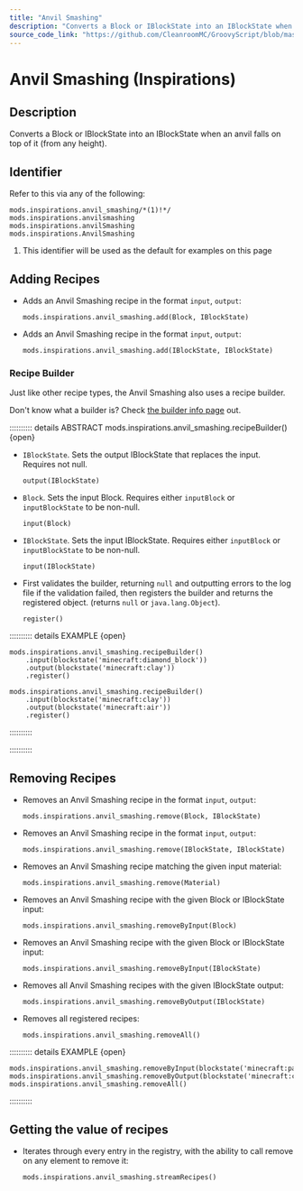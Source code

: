 ```yaml
---
title: "Anvil Smashing"
description: "Converts a Block or IBlockState into an IBlockState when an anvil falls on top of it (from any height)."
source_code_link: "https://github.com/CleanroomMC/GroovyScript/blob/master/src/main/java/com/cleanroommc/groovyscript/compat/mods/inspirations/AnvilSmashing.java"
---
```


# Anvil Smashing (Inspirations)

## Description

Converts a Block or IBlockState into an IBlockState when an anvil falls on top of it (from any height).

## Identifier

Refer to this via any of the following:

```groovy:no-line-numbers {1}
mods.inspirations.anvil_smashing/*(1)!*/
mods.inspirations.anvilsmashing
mods.inspirations.anvilSmashing
mods.inspirations.AnvilSmashing
```

1. This identifier will be used as the default for examples on this page

## Adding Recipes

- Adds an Anvil Smashing recipe in the format `input`, `output`:

    ```groovy:no-line-numbers
    mods.inspirations.anvil_smashing.add(Block, IBlockState)
    ```

- Adds an Anvil Smashing recipe in the format `input`, `output`:

    ```groovy:no-line-numbers
    mods.inspirations.anvil_smashing.add(IBlockState, IBlockState)
    ```


### Recipe Builder

Just like other recipe types, the Anvil Smashing also uses a recipe builder.

Don't know what a builder is? Check [the builder info page](../../../groovy/builder.md) out.

:::::::::: details ABSTRACT mods.inspirations.anvil_smashing.recipeBuilder() {open}
- `IBlockState`. Sets the output IBlockState that replaces the input. Requires not null.

    ```groovy:no-line-numbers
    output(IBlockState)
    ```

- `Block`. Sets the input Block. Requires either `inputBlock` or `inputBlockState` to be non-null.

    ```groovy:no-line-numbers
    input(Block)
    ```

- `IBlockState`. Sets the input IBlockState. Requires either `inputBlock` or `inputBlockState` to be non-null.

    ```groovy:no-line-numbers
    input(IBlockState)
    ```

- First validates the builder, returning `null` and outputting errors to the log file if the validation failed, then registers the builder and returns the registered object. (returns `null` or `java.lang.Object`).

    ```groovy:no-line-numbers
    register()
    ```

:::::::::: details EXAMPLE {open}
```groovy:no-line-numbers
mods.inspirations.anvil_smashing.recipeBuilder()
    .input(blockstate('minecraft:diamond_block'))
    .output(blockstate('minecraft:clay'))
    .register()

mods.inspirations.anvil_smashing.recipeBuilder()
    .input(blockstate('minecraft:clay'))
    .output(blockstate('minecraft:air'))
    .register()
```

::::::::::

::::::::::

## Removing Recipes

- Removes an Anvil Smashing recipe in the format `input`, `output`:

    ```groovy:no-line-numbers
    mods.inspirations.anvil_smashing.remove(Block, IBlockState)
    ```

- Removes an Anvil Smashing recipe in the format `input`, `output`:

    ```groovy:no-line-numbers
    mods.inspirations.anvil_smashing.remove(IBlockState, IBlockState)
    ```

- Removes an Anvil Smashing recipe matching the given input material:

    ```groovy:no-line-numbers
    mods.inspirations.anvil_smashing.remove(Material)
    ```

- Removes an Anvil Smashing recipe with the given Block or IBlockState input:

    ```groovy:no-line-numbers
    mods.inspirations.anvil_smashing.removeByInput(Block)
    ```

- Removes an Anvil Smashing recipe with the given Block or IBlockState input:

    ```groovy:no-line-numbers
    mods.inspirations.anvil_smashing.removeByInput(IBlockState)
    ```

- Removes all Anvil Smashing recipes with the given IBlockState output:

    ```groovy:no-line-numbers
    mods.inspirations.anvil_smashing.removeByOutput(IBlockState)
    ```

- Removes all registered recipes:

    ```groovy:no-line-numbers
    mods.inspirations.anvil_smashing.removeAll()
    ```

:::::::::: details EXAMPLE {open}
```groovy:no-line-numbers
mods.inspirations.anvil_smashing.removeByInput(blockstate('minecraft:packed_ice'))
mods.inspirations.anvil_smashing.removeByOutput(blockstate('minecraft:cobblestone'))
mods.inspirations.anvil_smashing.removeAll()
```

::::::::::

## Getting the value of recipes

- Iterates through every entry in the registry, with the ability to call remove on any element to remove it:

    ```groovy:no-line-numbers
    mods.inspirations.anvil_smashing.streamRecipes()
    ```

